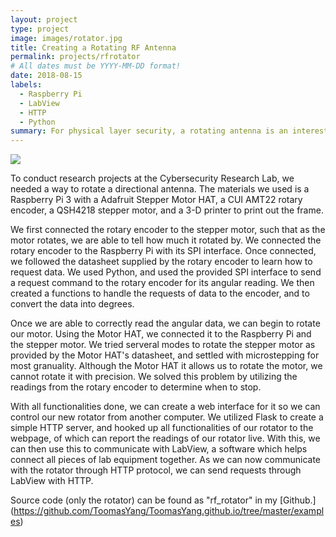 ```yaml
---
layout: project
type: project
image: images/rotator.jpg
title: Creating a Rotating RF Antenna
permalink: projects/rfrotator
# All dates must be YYYY-MM-DD format!
date: 2018-08-15
labels:
  - Raspberry Pi
  - LabView
  - HTTP
  - Python
summary: For physical layer security, a rotating antenna is an interesting topic to research. It opens up the possiblities of checking for possible paths in other angles, as well as possibly changing the channel effect as we rotate, which could make data transmissions more secure. This will go over the development of a rotating RF antenna utilizing a Raspberry Pi.
---
```


<img class="ui image" src="{{ site.baseurl }}/images/rotator.png">

To conduct research projects at the Cybersecurity Research Lab, we needed a way to rotate a directional antenna. The materials we used is a Raspberry Pi 3 with a Adafruit Stepper Motor HAT, a CUI AMT22 rotary encoder, a QSH4218 stepper motor, and a 3-D printer to print out the frame.

We first connected the rotary encoder to the stepper motor, such that as the motor rotates, we are able to tell how much it rotated by. We connected the rotary encoder to the Raspberry Pi with its SPI interface. Once connected, we followed the datasheet supplied by the rotary encoder to learn how to request data. We used Python, and used the provided SPI interface to send a request command to the rotary encoder for its angular reading. We then created a functions to handle the requests of data to the encoder, and to convert the data into degrees.

Once we are able to correctly read the angular data, we can begin to rotate our motor. Using the Motor HAT, we connected it to the Raspberry Pi and the stepper motor. We tried serveral modes to rotate the stepper motor as provided by the Motor HAT's datasheet, and settled with microstepping for most granuality. Although the Motor HAT it allows us to rotate the motor, we cannot rotate it with precision. We solved this problem by utilizing the readings from the rotary encoder to determine when to stop.

With all functionalities done, we can create a web interface for it so we can control our new rotator from another computer. We utilized Flask to create a simple HTTP server, and hooked up all functionalities of our rotator to the webpage, of which can report the readings of our rotator live. With this, we can then use this to communicate with LabView, a software which helps connect all pieces of lab equipment together. As we can now communicate with the rotator through HTTP protocol, we can send requests through LabView with HTTP.

Source code (only the rotator) can be found as "rf_rotator" in my [Github.] (https://github.com/ToomasYang/ToomasYang.github.io/tree/master/examples)

